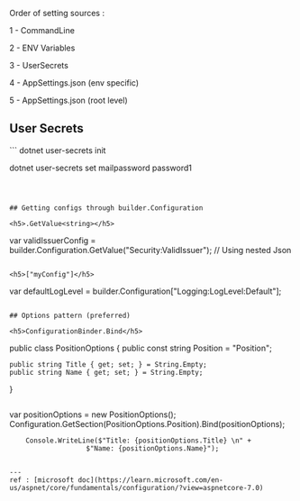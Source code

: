 Order of setting sources :

1 - CommandLine

2 - ENV Variables

3 - UserSecrets

4 - AppSettings.json (env specific)

5 - AppSettings.json (root level)


<h2>User Secrets</h2>
```
dotnet user-secrets init

dotnet user-secrets set mailpassword password1
```



## Getting configs through builder.Configuration

<h5>.GetValue<string></h5>
```
var validIssuerConfig = builder.Configuration.GetValue<string>("Security:ValidIssuer"); // Using nested Json 
```

<h5>["myConfig"]</h5>
```
var defaultLogLevel = builder.Configuration["Logging:LogLevel:Default"];
```

## Options pattern (preferred)

<h5>ConfigurationBinder.Bind</h5>

```
public class PositionOptions
{
    public const string Position = "Position";

    public string Title { get; set; } = String.Empty;
    public string Name { get; set; } = String.Empty;
}
```

```
var positionOptions = new PositionOptions();
        Configuration.GetSection(PositionOptions.Position).Bind(positionOptions);

        Console.WriteLine($"Title: {positionOptions.Title} \n" +
                       $"Name: {positionOptions.Name}");
```

---
ref : [microsoft doc](https://learn.microsoft.com/en-us/aspnet/core/fundamentals/configuration/?view=aspnetcore-7.0)